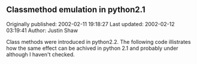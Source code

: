 ## Classmethod emulation in python2.1 
Originally published: 2002-02-11 19:18:27 
Last updated: 2002-02-12 03:19:41 
Author: Justin Shaw 
 
Class methods were introduced in python2.2.  The following code illistrates how the same effect can be achived in python 2.1 and probably under although I haven't checked.